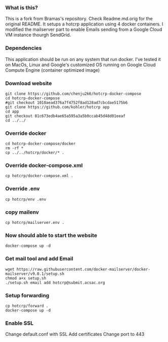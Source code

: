 ### What is this? ###

This is a fork from Bramas's repository. Check Readme.md.orig for the original README. It setups a hotcrp application using 4 docker containers. I modified the mailserver part to enable Emails sending from a Google Cloud VM instance thourgh SendGrid.  

### Dependencies ###

This application should be run on any system that run docker. I've tested it on MacOs, Linux and Google's customized OS running on Google Cloud Compute Engine (container optimized image)

### Download website

```
git clone https://github.com/chenju2k6/hotcrp-docker-compose
cd hotcrp-docker-compose
#git checkout 1010aead376a7f4752f8ad128ad7cbcdae5175b6
git clone https://github.com/kohler/hotcrp app
cd app
git checkout 81c673edb4ae65a595a3a5b0ccab45d48d01eeaf
cd ../../
```

### Override docker 

```
cd hotcrp-docker-compose/docker
rm -rf *
cp ../../hotcrp/docker/* .
```

### Override docker-compose.xml

```
cp hotcrp/docker-compose.xml .
```


### Override .env

```
cp hotcrp/env .env
```

### copy mailenv

```
cp hotcrp/mailserver.env .
```

### Now should able to start the website

```
docker-compose up -d
```


### Get mail tool and add Email ###

```
wget https://raw.githubusercontent.com/docker-mailserver/docker-mailserver/v9.0.1/setup.sh
chmod a+x setup.sh
./setup.sh email add hotcrp@submit.acsac.org
```

### Setup forwarding ###

```
cp hotcrp/forward .
docker-compose up -d
```


### Enable SSL ###

Change default.conf with SSL
Add certificates
Change port to 443
